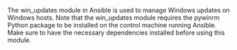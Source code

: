 The win_updates module in Ansible is used to manage Windows updates on Windows hosts. Note that the win_updates module requires the pywinrm Python package to be installed on the control machine running Ansible. Make sure to have the necessary dependencies installed before using this module.
